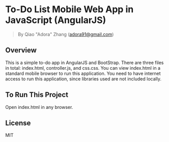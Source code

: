 # To-Do List Mobile Web App in JavaScript (AngularJS) #
> By Qiao "Adora" Zhang (adora91@gmail.com)

Overview
----
This is a simple to-do app in AngularJS and BootStrap.
There are three files in total: index.html, controller.js, and css.css. You can view index.html in a standard mobile browser to run this application.
You need to have internet access to run this application, since libraries used are not included locally.

To Run This Project
----
Open index.html in any browser.

License
----
MIT
